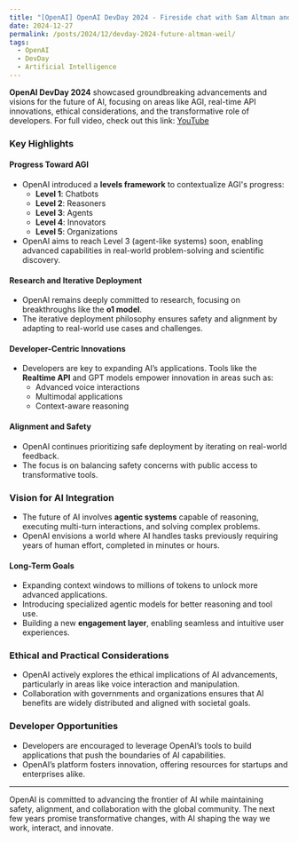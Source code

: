 ```yaml
---
title: "[OpenAI] OpenAI DevDay 2024 - Fireside chat with Sam Altman and Kevin Weil"
date: 2024-12-27
permalink: /posts/2024/12/devday-2024-future-altman-weil/
tags:
  - OpenAI
  - DevDay
  - Artificial Intelligence
---
```


**OpenAI DevDay 2024** showcased groundbreaking advancements and visions for the future of AI, focusing on areas like AGI, real-time API innovations, ethical considerations, and the transformative role of developers. For full video, check out this link: [YouTube](https://www.youtube.com/watch?v=eaS0omKFZhQ&ab_channel=OpenAI)

### Key Highlights

#### Progress Toward AGI

- OpenAI introduced a **levels framework** to contextualize AGI's progress:
  - **Level 1**: Chatbots
  - **Level 2**: Reasoners
  - **Level 3**: Agents
  - **Level 4**: Innovators
  - **Level 5**: Organizations
- OpenAI aims to reach Level 3 (agent-like systems) soon, enabling advanced capabilities in real-world problem-solving and scientific discovery.

#### Research and Iterative Deployment

- OpenAI remains deeply committed to research, focusing on breakthroughs like the **o1 model**.
- The iterative deployment philosophy ensures safety and alignment by adapting to real-world use cases and challenges.

#### Developer-Centric Innovations

- Developers are key to expanding AI’s applications. Tools like the **Realtime API** and GPT models empower innovation in areas such as:
  - Advanced voice interactions
  - Multimodal applications
  - Context-aware reasoning

#### Alignment and Safety

- OpenAI continues prioritizing safe deployment by iterating on real-world feedback.
- The focus is on balancing safety concerns with public access to transformative tools.

### Vision for AI Integration

- The future of AI involves **agentic systems** capable of reasoning, executing multi-turn interactions, and solving complex problems.
- OpenAI envisions a world where AI handles tasks previously requiring years of human effort, completed in minutes or hours.

#### Long-Term Goals

- Expanding context windows to millions of tokens to unlock more advanced applications.
- Introducing specialized agentic models for better reasoning and tool use.
- Building a new **engagement layer**, enabling seamless and intuitive user experiences.

### Ethical and Practical Considerations

- OpenAI actively explores the ethical implications of AI advancements, particularly in areas like voice interaction and manipulation.
- Collaboration with governments and organizations ensures that AI benefits are widely distributed and aligned with societal goals.

### Developer Opportunities

- Developers are encouraged to leverage OpenAI’s tools to build applications that push the boundaries of AI capabilities.
- OpenAI’s platform fosters innovation, offering resources for startups and enterprises alike.

---

OpenAI is committed to advancing the frontier of AI while maintaining safety, alignment, and collaboration with the global community. The next few years promise transformative changes, with AI shaping the way we work, interact, and innovate.
